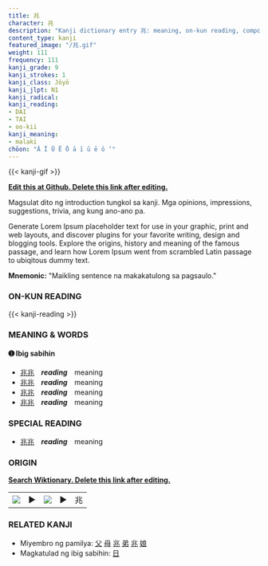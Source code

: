 ```yaml
---
title: 兆
character: 兆
description: "Kanji dictionary entry 兆: meaning, on-kun reading, compounds, origin, related kanji"
content_type: kanji
featured_image: "/兆.gif"
weight: 111
frequency: 111
kanji_grade: 9
kanji_strokes: 1
kanji_class: Jōyō
kanji_jlpt: N1
kanji_radical: 
kanji_reading: 
- DAI
- TAI
- oo-kii
kanji_meaning:
- malaki
chōon: "Ā Ī Ū Ē Ō ā ī ū ē ō ’"
---
```

[//]: # (Don't edit the line below. Kanji animated GIF code is automatically generated.)
{{< kanji-gif >}}

[//]: # (Edit below this line.)

**[Edit this at Github. Delete this link after editing.](https://github.com/tim0g/tim/tree/main/content/kanji/兆/index.md)**

Magsulat dito ng introduction tungkol sa kanji. Mga opinions, impressions, suggestions, trivia, ang kung ano-ano pa.

Generate Lorem Ipsum placeholder text for use in your graphic, print and web layouts, and discover plugins for your favorite writing, design and blogging tools. Explore the origins, history and meaning of the famous passage, and learn how Lorem Ipsum went from scrambled Latin passage to ubiqitous dummy text.
 
**Mnemonic:** "Maikling sentence na makakatulong sa pagsaulo."

### ON-KUN READING

[//]: # (Don't edit the line below. ON-KUN READING code is automatically generated.)
{{< kanji-reading >}}

### MEANING & WORDS

#### ➊ **Ibig sabihin**
  - [兆](../兆)[兆](../兆)　***reading***　meaning
  - [兆](../兆)[兆](../兆)　***reading***　meaning
  - [兆](../兆)[兆](../兆)　***reading***　meaning
  - [兆](../兆)[兆](../兆)　***reading***　meaning

### SPECIAL READING
  - [兆](../兆)[兆](../兆)　***reading***　meaning

### ORIGIN

**[Search Wiktionary. Delete this link after editing.](https://wiktionary.org/wiki/兆)**
<table class="kanji-table"><tr><td>
<img src="60px-兆-bronze.svg.png">
</td><td>▶</td><td>
<img src="60px-兆-oracle.svg.png">
</td><td>▶</td>
<td class="kanji-origin">兆</td>
</tr></table>

### RELATED KANJI
- Miyembro ng pamilya: [父](../父) [母](../母) [兆](../兆) [弟](../弟) [兆](../兆) [娘](../娘)
- Magkatulad ng ibig sabihin: [日](../日)
